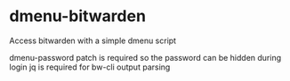 # dmenu-bitwarden
Access bitwarden with a simple dmenu script

dmenu-password patch is required so the password can be hidden during login
jq is required for bw-cli output parsing
